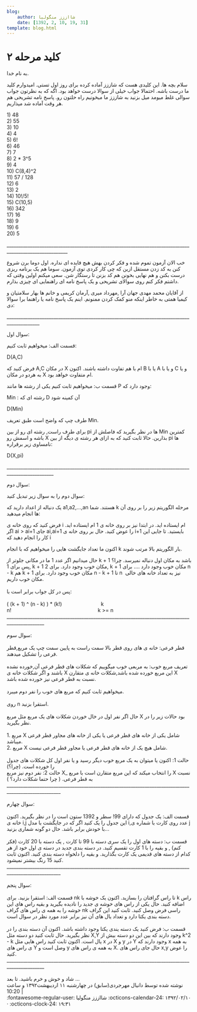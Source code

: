 ```yaml
---
blog:
    author: شااززز منگولیا
    date: [1392, 2, 10, 19, 31]
template: blog.html
---
```

# کلید مرحله ۲

<div class="cnt">
<div>به نام خدا.</div>
<p></p>
<p>سلام بچه ها. این کلیدی هست که شاززز آماده کرده برای روز اول تستی. امیدوارم کلید ما درست باشه. احتمالا جواب خیلی از سوالا درست خواهد بود. اگه که به نظرتون جواب سوالی غلط میومد میل بزنید به شاززز ما میخونیم راه حلتون رو. پاسخ نامه تشریحی هم هر وقت آماده شد میذاریم. </p>
<p></p>
<div><div>1) 48<br/>2) 55<br/>3) 10<br/>4) 4<br/>5) 6!<br/>6) 46<br/>7) 7<br/>8) 2 * 3^5<br/>9) 4<br/>10) C(8,4)^2<br/>11) 57 / 128<br/>12) 6<br/>13) 2<br/>14) 10!/5!<br/>15) C(10,5)<br/>16) 342<br/>17) 16<br/>18) 9<br/>19) 6<br/>20) 5<p></p>
<p>________________________________________________________________________________________________________</p>
<p>خب الان آزمون تموم شده و فکر کردن بهش هیچ فایده ای نداره. اول دوما برن شروع کنن به کد زدن مستقل ازین که چی کار کردی توی آزمون. سوما هم یک برنامه ریزی درست بکنن و هم نهایی بخونن هم کد بزنن تا رستگار شن. سعی میکنم اولین وقتی که داشتم فکر کنم روی سوالای تشریحی و یک پاسخ نامه ای راهنمایی ای چیزی بذارم.</p>
<p>از آقایان محمد مهدی جهان آرا ,مهرداد میری ,آرمان کریمی و خانم ها بهار سلامتیان و کیمیا همتی به خاطر اینکه منو کمک کردن ممنونم. اینم یک پاسخ نامه یا راهنما برا سوالا :دی</p>
<p>____________________________________________________________________________________________</p>
<p>سوال اول:</p>
<p>قسمت الف: میخواهیم ثابت کنیم:</p>
<p>D(A,C) </p>
<p>فرض کنید که A,C در مکان X ام با هم تفاوت داشته باشند. اکنون B یا با A و یا با C و یا به هردو در مکان X ام متفاوت خواهد بود.</p>
<p>قسمت ب: میخواهیم ثابت کنیم یکی از رشته ها مانند P وجود دارد که:</p>
<p>Min : رشته ای که D آن کمینه شود</p>
<p>D(Min) </p>
<p>طرف چپ که واضح است طبق تعریف Min.</p>
<p>برای طرف راست, رشته ای رو از بین pi ها در نظر بگیرید که فاصلش از Min کمترین باشه و اسمش رو X بذارین. حالا ثابت کنید که به ازای هر رشته ی دیگه از بین pi ها نامساوی زیر برقراره:</p>
<p>D(X,pi) </p>
<p>__________________________________________________________________________________________________</p>
<p>سوال دوم:</p>
<p>سوال دوم را به سوال زیر تبدیل کنید:</p>
<p>یک دنباله از اعداد دارید که a1,a2,...,an هستند. شما k مرحله الگوریتم زیر را بر روی آن ها انجام میدهید:</p>
<p>فرض کنید که روی خانه ی i ام ایستاده اید. در ابتدا نیز بر روی خانه ی 1 ام ایستاده اید. اگر ai &gt; ai+1 جای ai,ai+1 را عوض کنید. حال بر روی خانه ی i+1 بایستید. تا جایی این کار را انجام دهید که i </p>
<p>اکنون ما تعداد جایگشت هایی را میخواهیم که با انجام k بار الگوریتم بالا مرتب شوند.</p>
<div>حال میدانیم اگر عدد 1 ما در مکانی جلوتر از k + 1 باشد به مکان اول دنباله نمیرسد. چرا؟<br/>پس برای 1, k + 1 مکان خوب وجود دارد. برای 2, k + 1 مکان خوب وجود دارد .... برای n - k هم k + 1 مکان خوب وجود دارد. برای n - k + 1 تا n  نیز به تعداد خانه های خالی مکان خوب داریم.<br/><br/>پس در کل جواب برابر است با:<br/><br/><div>( (k + 1) ^ (n - k) ) * (k!)                           k n!                                                            k &gt;= n<br/>______________________________________________________________________________________________<br/><br/><div>سوال سوم:<br/><br/>قطر فرعی: خانه ی های روی قطر بالا سمت راست به پایین سمت چپ یک مربع,قطر فرعی را تشکیل میدهند.<br/><br/>تعریف مربع خوب: به مربعی خوب میگوییم که شکلات های قطر فرعی آن,خورده نشده باشند و اگر شکلات خانه ی X این مربع خورده شده باشد,شکلات خانه ی متقارن X نسبت به قطر فرعی نیز خورده شده باشد.<br/><br/>میخواهیم ثابت کنیم که مربع های خوب را نفر دوم میبرد.<br/><br/>روی n استقرا بزنید.</div>
</div>
<br/>حال اگر نفر اول در خال خوردن شکلات های یک مربع مثل مربع X بود حالات زیر را در نظر بگیرید.<br/><br/>1. مربع X شامل یکی از خانه های قطر فرعی یا یکی از خانه های مجاور قطر فرعی میباشد.<br/>2. مربع X شامل هیچ یک از خانه های قطر فرعی یا مجاور قطر فرعی نیست.<br/><br/>حالت 1: اکنون یا میتوان به یک مربع خوب دیگر رسید و یا نفر اول کل شکلات های جدول را خورده است. (چرا؟)<br/>حالت 2: نفر دوم نیز مربع X_ را انتخاب میکند که این مربع متقارن است با مربع X نسبت به قطر فرعی. ( چرا حتما شکلات دارد؟ )<br/>_____________________________________________________________________________________________________<br/><br/>سوال چهارم:<br/><br/>قسمت الف: یک جدول که دارای 99! سطر و 1392 ستون است را در نظر بگیرید. اکنون خانه ی i,j این جدول را یک کنید اگر که در جایگشت با مدل i,عدد روی کارت با شماره ی j با خودش برابر باشد. حال دو گونه شماری بزنید...<br/><br/>قسمت ب: دسته های اول را یک سری دسته با 99 تا کارت , یک دسته با 20 کارت (فکر کنم) , و بقیه را با 1 کارت تقسیم کنید. در دسته بندی جدید در دسته ی اول خود از هر کدام از دسته های قدیمی یک کارت بگذارید. و بقیه را دلخواه دسته بندی کنید. اکنون ثابت کنید 15 رنگ بیشتر نمیشود.<br/>_____________________________________________________________________________________________________<br/><br/>سوال پنجم:<br/><br/>قسمت الف: استقرا بزنید. برای nk تا راس گرافتان را بسازید. اکنون یک خوشه با k راس اضافه کنید. حال یکی از راس های خوشه ی جدید را نادیده بگیرید و بقیه راس های این خوشه را به همه ی راس های گراف nk راسی فرض وصل کنید. ثابت کنید این گراف دسته بندی یکتا دارد و تعداد یال های آن نیز برابر عدد مورد نظر در سوال است.<br/><br/>قسمت ب: فرض کنید یک دسته یندی یکتا وجود داشته باشد. اکنون آن دسته بندی را در نظر بگیرید. حال ثابت کنید دو دسته مثل X,Y وجود دارند که بین این دو دسته بیش از k^2 - k یال است. اکنون ثابت کنید راس هایی مثل x در X و y در Y وجود دارند که x به همه ی راس های Y وصل است و y به همه ی راس های X. حال جای راس های x,y را عوض کنید.<br/>______________________________________________________________________________________________<br/><br/>شاد و خوش و خرم باشید. تا بعد ...</div>
</div></div>
<div class="postDesc">نوشته شده توسط دانیال مهرجردی(سابق) در چهارشنبه ۱۱ اردیبهشت۱۳۹۲ و ساعت 10:20 
	 |</div>
</div>

<div class="blog-info" markdown>
<span class="blog-author">
:fontawesome-regular-user: شااززز منگولیا
</span>
<span class="blog-date">
:octicons-calendar-24: ۱۳۹۲/۰۲/۱۰ · :octicons-clock-24: ۱۹:۳۱
</span>
</div>

